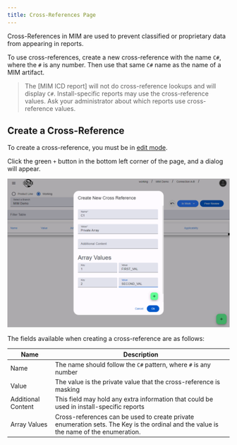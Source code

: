 ```yaml
---
title: Cross-References Page
---
```


Cross-References in MIM are used to prevent classified or proprietary data from appearing in reports.

To use cross-references, create a new cross-reference with the name `C#`, where the `#` is any number. Then use that same `C#` name as the name of a MIM artifact.

> The [MIM ICD report] will not do cross-reference lookups and will display `C#`. Install-specific reports may use the cross-reference values. Ask your administrator about which reports use cross-reference values.

## Create a Cross-Reference

To create a cross-reference, you must be in [edit mode](/org.eclipse.osee/mim/guides/create-icd#enable-edit-mode).

Click the green `+` button in the bottom left corner of the page, and a dialog will appear.

![Creating a cross-reference](../../../../assets/images/mim/cross-references/create-cross-reference.png)

The fields available when creating a cross-reference are as follows:

| Name               | Description                                                                                                                           |
| ------------------ | ------------------------------------------------------------------------------------------------------------------------------------- |
| Name               | The name should follow the `C#` pattern, where `#` is any number                                                                      |
| Value              | The value is the private value that the cross-reference is masking                                                                    |
| Additional Content | This field may hold any extra information that could be used in install-specific reports                                              |
| Array Values       | Cross-references can be used to create private enumeration sets. The Key is the ordinal and the value is the name of the enumeration. |

